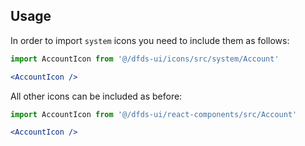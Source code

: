 ## Usage

In order to import `system` icons you need to include them as follows:

<!-- prettier-ignore -->
```jsx
import AccountIcon from '@/dfds-ui/icons/src/system/Account'

<AccountIcon />
```

All other icons can be included as before:

<!-- prettier-ignore -->
```jsx
import AccountIcon from '@/dfds-ui/react-components/src/Account'

<AccountIcon />
```
